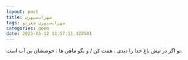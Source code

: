 ```yaml
---
layout: post
title: سهراب‌سپهری
tags: سهراب‌سپهری شعر‌نو
categories: poem
date: 2023-05-12 11:57:11.422501
---
```


تو اگر در تپش باغ خدا را دیدی ، همت کن / و بگو ماهی ها ، حوضشان بی آب است.